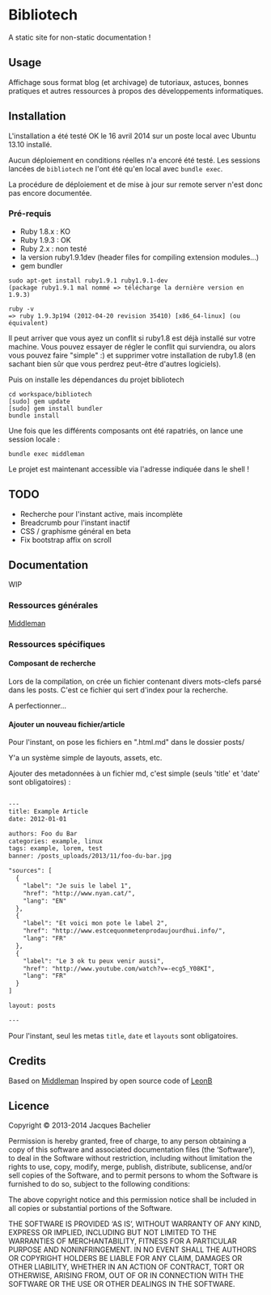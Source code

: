 Bibliotech
==========

A static site for non-static documentation !

## Usage

Affichage sous format blog (et archivage) de tutoriaux, astuces, bonnes pratiques et autres ressources à propos des développements informatiques.

## Installation

L'installation a été testé OK le 16 avril 2014 sur un poste local avec Ubuntu 13.10 installé.

Aucun déploiement en conditions réelles n'a encoré été testé. Les sessions lancées de `bibliotech` ne l'ont été qu'en local avec `bundle exec`.

La procédure de déploiement et de mise à jour sur remote server n'est donc pas encore documentée.

### Pré-requis

* Ruby 1.8.x : KO
* Ruby 1.9.3 : OK
* Ruby 2.x   : non testé
* la version ruby1.9.1dev (header files for compiling extension modules...)
* gem bundler

```shell
sudo apt-get install ruby1.9.1 ruby1.9.1-dev
(package ruby1.9.1 mal nommé => télécharge la dernière version en 1.9.3)

ruby -v
=> ruby 1.9.3p194 (2012-04-20 revision 35410) [x86_64-linux] (ou équivalent)
```

Il peut arriver que vous ayez un conflit si ruby1.8 est déjà installé sur votre machine. Vous pouvez essayer de régler le conflit qui surviendra, ou alors vous pouvez faire "simple" :) et supprimer votre installation de ruby1.8 (en sachant bien sûr que vous perdrez peut-être d'autres logiciels).

Puis on installe les dépendances du projet bibliotech

```shell
cd workspace/bibliotech
[sudo] gem update
[sudo] gem install bundler
bundle install
```

Une fois que les différents composants ont été rapatriés, on lance une session locale :

```shell
bundle exec middleman
```

Le projet est maintenant accessible via l'adresse indiquée dans le shell !

## TODO

* Recherche pour l'instant active, mais incomplète
* Breadcrumb pour l'instant inactif
* CSS / graphisme général en beta
* Fix bootstrap affix on scroll

## Documentation

WIP

### Ressources générales

[Middleman](http://middlemanapp.com/)

### Ressources spécifiques

#### Composant de recherche

Lors de la compilation, on crée un fichier contenant divers mots-clefs parsé dans les posts. C'est ce fichier qui sert d'index pour la recherche.

A perfectionner...

#### Ajouter un nouveau fichier/article

Pour l'instant, on pose les fichiers en ".html.md" dans le dossier posts/

Y'a un système simple de layouts, assets, etc.

Ajouter des metadonnées à un fichier md, c'est simple (seuls 'title' et 'date' sont obligatoires) :

```markdown

---
title: Example Article
date: 2012-01-01

authors: Foo du Bar
categories: example, linux
tags: example, lorem, test
banner: /posts_uploads/2013/11/foo-du-bar.jpg

"sources": [
  {
    "label": "Je suis le label 1",
    "href": "http://www.nyan.cat/",
    "lang": "EN"
  },
  {
    "label": "Et voici mon pote le label 2",
    "href": "http://www.estcequonmetenprodaujourdhui.info/",
    "lang": "FR"
  },
  {
    "label": "Le 3 ok tu peux venir aussi",
    "href": "http://www.youtube.com/watch?v=-ecg5_Y08KI",
    "lang": "FR"
  }
]

layout: posts

---

```

Pour l'instant, seul les metas `title`, `date` et `layouts` sont obligatoires.

## Credits

Based on [Middleman](http://middlemanapp.com/)
Inspired by open source code of [LeonB](https://github.com/LeonB/blog.vanutsteen.nl)

## Licence

Copyright © 2013-2014 Jacques Bachelier

Permission is hereby granted, free of charge, to any person obtaining a copy of this software and associated documentation files (the ‘Software’), to deal in the Software without restriction, including without limitation the rights to use, copy, modify, merge, publish, distribute, sublicense, and/or sell copies of the Software, and to permit persons to whom the Software is furnished to do so, subject to the following conditions:

The above copyright notice and this permission notice shall be included in all copies or substantial portions of the Software.

THE SOFTWARE IS PROVIDED ‘AS IS’, WITHOUT WARRANTY OF ANY KIND, EXPRESS OR IMPLIED, INCLUDING BUT NOT LIMITED TO THE WARRANTIES OF MERCHANTABILITY, FITNESS FOR A PARTICULAR PURPOSE AND NONINFRINGEMENT. IN NO EVENT SHALL THE AUTHORS OR COPYRIGHT HOLDERS BE LIABLE FOR ANY CLAIM, DAMAGES OR OTHER LIABILITY, WHETHER IN AN ACTION OF CONTRACT, TORT OR OTHERWISE, ARISING FROM, OUT OF OR IN CONNECTION WITH THE SOFTWARE OR THE USE OR OTHER DEALINGS IN THE SOFTWARE.

